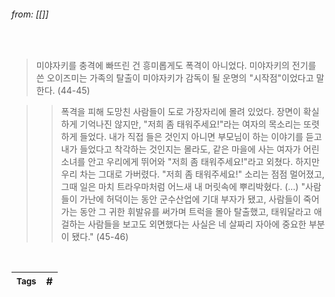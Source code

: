 
###### from: [[]]

<br/>

>미야자키를 충격에 빠뜨린 건 흥미롭게도 폭격이 아니었다. 미야자키의 전기를 쓴 오이즈미는 가족의 탈출이 미야자키가 감독이 될 운명의 "시작점"이었다고 말한다. (44-45)

>>폭격을 피해 도망친 사람들이 도로 가장자리에 몰려 있었다. 장면이 확실하게 기억나진 않지만, "저희 좀 태워주세요!"라는 여자의 목소리는 또렷하게 들었다. 내가 직접 들은 것인지 아니면 부모님이 하는 이야기를 듣고 내가 들었다고 착각하는 것인지는 몰라도, 같은 마을에 사는 여자가 어린 소녀를 안고 우리에게 뛰어와 "저희 좀 태워주세요!"라고 외쳤다. 하지만 우리 차는 그대로 가버렸다. "저희 좀 태워주세요!" 소리는 점점 멀어졌고, 그때 일은 마치 트라우마처럼 어느새 내 머릿속에 뿌리박혔다. 
>(...)
>"사람들이 가난에 허덕이는 동안 군수산업에 기대 부자가 됐고, 사람들이 죽어가는 동안 그 귀한 휘발유를 써가며 트럭을 몰아 탈출했고, 태워달라고 애걸하는 사람들을 보고도 외면했다는 사실은 네 살짜리 자아에 중요한 부분이 됐다." (45-46)

>

<br/>

| <small> Tags </small> | # |
| --- | --- |
